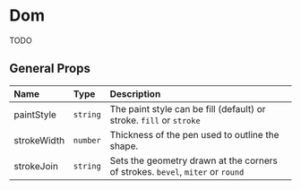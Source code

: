 # Dom

TODO

## General Props

| Name        | Type     | Description                                                                    |
| :---------- | :------- | :----------------------------------------------------------------------------- |
| paintStyle  | `string` | The paint style can be fill (default) or stroke. `fill` or `stroke`            |
| strokeWidth | `number` | Thickness of the pen used to outline the shape.                                |
| strokeJoin  | `string` | Sets the geometry drawn at the corners of strokes. `bevel`, `miter` or `round` |